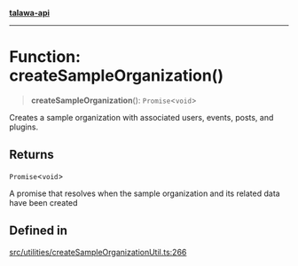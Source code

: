 [**talawa-api**](../../../README.md)

***

# Function: createSampleOrganization()

> **createSampleOrganization**(): `Promise`\<`void`\>

Creates a sample organization with associated users, events, posts, and plugins.

## Returns

`Promise`\<`void`\>

A promise that resolves when the sample organization and its related data have been created

## Defined in

[src/utilities/createSampleOrganizationUtil.ts:266](https://github.com/Suyash878/talawa-api/blob/f376d03c37e9acd046e7cc983947432c95f74442/src/utilities/createSampleOrganizationUtil.ts#L266)
